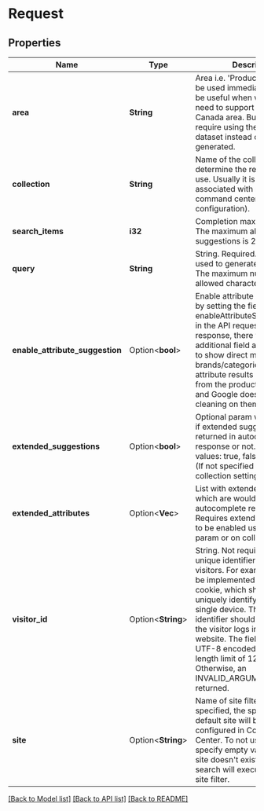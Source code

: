 # Request

## Properties

Name | Type | Description | Notes
------------ | ------------- | ------------- | -------------
**area** | **String** | Area i.e. 'Production' Will not be used immediately. This will be useful when we eventually need to support a US area vs a Canada area. But this would require using the custom dataset instead of user-generated. | 
**collection** | **String** | Name of the collection used to determine the retail backend to use. Usually it is name which is associated with retail project in command center (project configuration). | 
**search_items** | **i32** | Completion max suggestions. The maximum allowed max suggestions is 20. | 
**query** | **String** | String. Required. The query used to generate suggestions. The maximum number of allowed characters is 255. | 
**enable_attribute_suggestion** | Option<**bool**> | Enable attribute suggestions, by setting the field enableAttributeSuggestion=true in the API request. Then in response, there will be an additional field attributeResults to show direct match results on brands/categories  Note that attribute results directly come from the products we import and Google does not apply any cleaning on them.  | [optional]
**extended_suggestions** | Option<**bool**> | Optional param which is define if extended suggestions will be returned in autocomplete response or not. Possibly values: true, false, not specified (If not specified default collection setting will be used).  | [optional]
**extended_attributes** | Option<**Vec<String>**> |     List with extended attributes which are would be returned in autocomplete response.     Requires extendedSuggestions to be enabled using search param or on collection layer.  | [optional]
**visitor_id** | Option<**String**> | String. Not required field. A unique identifier for tracking visitors. For example, this could be implemented with an HTTP cookie, which should be able to uniquely identify a visitor on a single device. This unique identifier should not change if the visitor logs in or out of the website. The field must be a UTF-8 encoded string with a length limit of 128 characters. Otherwise, an INVALID_ARGUMENT error is returned.  | [optional]
**site** | Option<**String**> | Name of site filter. If not specified, the specified area's default site will be applied if configured in Command Center. To not use default specify empty value i.e.\"\".  If the site doesn't exist then the search will execute without the site filter. | [optional]

[[Back to Model list]](../README.md#documentation-for-models) [[Back to API list]](../README.md#documentation-for-api-endpoints) [[Back to README]](../README.md)


